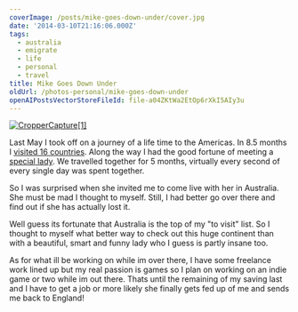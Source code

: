 ```yaml
---
coverImage: /posts/mike-goes-down-under/cover.jpg
date: '2014-03-10T21:16:06.000Z'
tags:
  - australia
  - emigrate
  - life
  - personal
  - travel
title: Mike Goes Down Under
oldUrl: /photos-personal/mike-goes-down-under
openAIPostsVectorStoreFileId: file-a04ZKtWa2EtOp6rXkI5AIy3u
---
```


[![CropperCapture[1]](https://www.mikecann.co.uk/wp-content/uploads/2014/03/CropperCapture1.png)](https://www.mikecann.co.uk/wp-content/uploads/2014/03/CropperCapture1.png)

Last May I took off on a journey of a life time to the Americas. In 8.5 months I [visited 16 countries](https://www.mikecann.co.uk/travel/the-trip-2013-the-stats/). Along the way I had the good fortune of meeting a [special lady](https://www.mikecann.co.uk/uncategorized/the-trip-2013-guadalajara-to-mexico-city/). We travelled together for 5 months, virtually every second of every single day was spent together.

<!-- more -->

So I was surprised when she invited me to come live with her in Australia. She must be mad I thought to myself. Still, I had better go over there and find out if she has actually lost it.

Well guess its fortunate that Australia is the top of my "to visit" list. So I thought to myself what better way to check out this huge continent than with a beautiful, smart and funny lady who I guess is partly insane too.

As for what ill be working on while im over there, I have some freelance work lined up but my real passion is games so I plan on working on an indie game or two while im out there. Thats until the remaining of my saving last and I have to get a job or more likely she finally gets fed up of me and sends me back to England!

